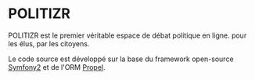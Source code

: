 POLITIZR
========

POLITIZR est le premier véritable espace de débat politique en ligne. pour les élus, par les citoyens.

Le code source est développé sur la base du framework open-source [Symfony2][1] et de l'ORM [Propel][2].

[1]:  http://symfony.com/doc/2.3/book/installation.html
[2]:  http://propelorm.org/

